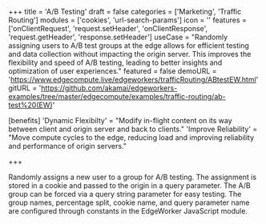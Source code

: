+++
title = 'A/B Testing'
draft = false
categories = ['Marketing', 'Traffic Routing']
modules = ['cookies', 'url-search-params']
icon = ''
features = ['onClientRequest', 'request.setHeader', 'onClientResponse', 'request.getHeader', 'response.setHeader']
useCase = "Randomly assigning users to A/B test groups at the edge allows for efficient testing and data collection without impacting the origin server. This improves the flexibility and speed of A/B testing, leading to better insights and optimization of user experiences."
featured = false
demoURL = 'https://www.edgecompute.live/edgeworkers/trafficRouting/ABtestEW.html'
gitURL = 'https://github.com/akamai/edgeworkers-examples/tree/master/edgecompute/examples/traffic-routing/ab-test%20(EW)'

[benefits]
	'Dynamic Flexibilty' = "Modify in-flight content on its way between client and origin server and back to clients."
	'Improve Reliability' = "Move compute cycles to the edge, reducing load and improving reliability and performance of origin servers."

+++

Randomly assigns a new user to a group for A/B testing. The assignment is stored in a cookie and passed to the origin in a query parameter. The A/B group can be forced via a query string parameter for easy testing. The group names, percentage split, cookie name, and query parameter name are configured through constants in the EdgeWorker JavaScript module.
